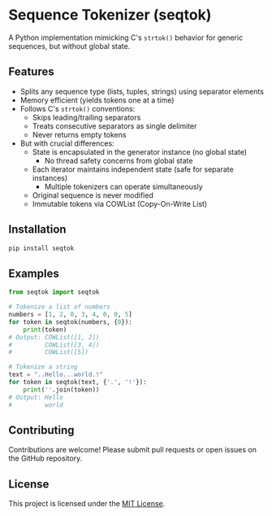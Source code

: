 # Sequence Tokenizer (seqtok)

A Python implementation mimicking C's `strtok()` behavior for generic sequences, but without global state.

## Features

- Splits any sequence type (lists, tuples, strings) using separator elements
- Memory efficient (yields tokens one at a time)
- Follows C's `strtok()` conventions:
  - Skips leading/trailing separators
  - Treats consecutive separators as single delimiter
  - Never returns empty tokens
- But with crucial differences:  
  - State is encapsulated in the generator instance (no global state)
    - No thread safety concerns from global state
  - Each iterator maintains independent state (safe for separate instances)
    - Multiple tokenizers can operate simultaneously
  - Original sequence is never modified
  - Immutable tokens via COWList (Copy-On-Write List)

## Installation

```bash
pip install seqtok
```

## Examples

```python
from seqtok import seqtok

# Tokenize a list of numbers
numbers = [1, 2, 0, 3, 4, 0, 0, 5]
for token in seqtok(numbers, {0}):
    print(token)
# Output: COWList([1, 2])
#         COWList([3, 4])
#         COWList([5])

# Tokenize a string
text = "..Hello...world.!"
for token in seqtok(text, {'.', '!'}):
    print(''.join(token))
# Output: Hello
#         world
```

## Contributing

Contributions are welcome! Please submit pull requests or open issues on the GitHub repository.

## License

This project is licensed under the [MIT License](LICENSE).